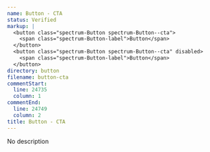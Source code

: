 ```yaml
---
name: Button - CTA
status: Verified
markup: |
  <button class="spectrum-Button spectrum-Button--cta">
    <span class="spectrum-Button-label">Button</span>
  </button>
  <button class="spectrum-Button spectrum-Button--cta" disabled>
    <span class="spectrum-Button-label">Button</span>
  </button>
directory: button
filename: button-cta
commentStart:
  line: 24735
  column: 1
commentEnd:
  line: 24749
  column: 2
title: Button - CTA
---
```

No description